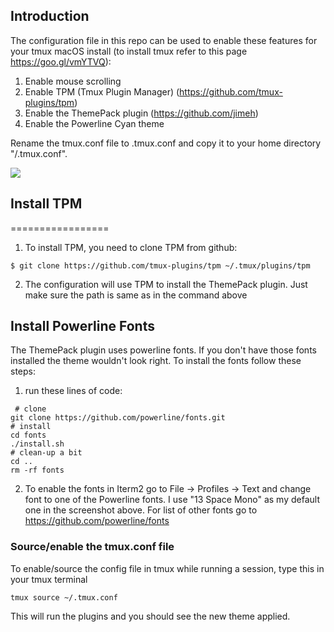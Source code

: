 ## Introduction

The configuration file in this repo can be used to enable these features for your tmux macOS install (to install tmux refer to this page https://goo.gl/vmYTVQ):
1. Enable mouse scrolling 
2. Enable TPM (Tmux Plugin Manager) (https://github.com/tmux-plugins/tpm)
3. Enable the ThemePack plugin (https://github.com/jimeh)
4. Enable the Powerline Cyan theme 

Rename the tmux.conf file to .tmux.conf and copy it to your home directory "/.tmux.conf".

<img src="tmux_config_screenshot.gif" />

## Install TPM
=================
1. To install TPM, you need to clone TPM from github:

```
$ git clone https://github.com/tmux-plugins/tpm ~/.tmux/plugins/tpm
```

2. The configuration will use TPM to install the ThemePack plugin. Just make sure the path is same as in the command above



## Install Powerline Fonts

The ThemePack plugin uses powerline fonts. If you don't have those fonts installed the theme wouldn't look right. To install the fonts follow these steps:

1. run these lines of code:

```
 # clone
git clone https://github.com/powerline/fonts.git
# install
cd fonts
./install.sh
# clean-up a bit
cd ..
rm -rf fonts
```

2. To enable the fonts in Iterm2 go to File -> Profiles -> Text and change font to one of the Powerline fonts. I use "13 Space Mono" as my default one in the screenshot above. For list of other fonts go to https://github.com/powerline/fonts

### Source/enable the tmux.conf file


To enable/source the config file in tmux while running a session, type this in your tmux terminal

```
tmux source ~/.tmux.conf
```

This will run the plugins and you should see the new theme applied.
